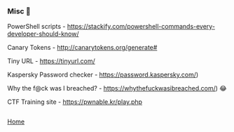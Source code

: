 ### Misc :small_blue_diamond:

PowerShell scripts - https://stackify.com/powershell-commands-every-developer-should-know/

Canary Tokens - http://canarytokens.org/generate#

Tiny URL - https://tinyurl.com/

Kaspersky Password checker - https://password.kaspersky.com/)

Why the f@ck was I breached? - https://whythefuckwasibreached.com/) 😂

CTF Training site - https://pwnable.kr/play.php


```

```
[Home](https://github.com/WilliamThomas-sec/Opensource-tools/blob/master/README.md#index-%E2%84%B9%EF%B8%8F)

